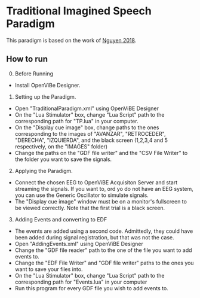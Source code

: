# Traditional Imagined Speech Paradigm
This paradigm is based on the work of [Nguyen 2018](https://pubmed.ncbi.nlm.nih.gov/28745299/). 

## How to run

0. Before Running
- Install OpenViBe Designer.

1. Setting up the Paradigm.
- Open "TraditionalParadigm.xml" using OpenViBE Designer
- On the "Lua Stimulator" box, change "Lua Script" path to the corresponding path for "TP.lua" in your computer.
- On the "Display cue image" box, change paths to the ones corresponding to the images of "AVANZAR", "RETROCEDER", "DERECHA", "IZQUIERDA", and the black screen (1,2,3,4 and 5 respectively, on the "IMAGES" folder)
- Change the paths on the "GDF file writer" and the "CSV File Writer" to the folder you want to save the signals. 

2. Applying the Paradigm.
- Connect the chosen EEG to OpenViBE Acquisiton Server and start streaming the  signals. If you want to, ord yo do not have an EEG system, you can use the Generic Oscillator to simulate signals.
- The "Display cue image" window must be on a monitor's fullscreen to be viewed correctly. Note that the first trial is a black screen.


3. Adding Events and converting to EDF
- The events are added using a second code. Admittedly, they could have been added during signal registration, but that was not the case.
- Open "AddingEvents.xml" using OpenViBE Designer
- Change the "GDF file reader" path to the one of the file you want to add events to.
- Change the "EDF File Writer" and "GDF file writer" paths to the ones you want to save  your files into. 
- On the "Lua Stimulator" box, change "Lua Script" path to the corresponding path for "Events.lua" in your computer
- Run this program for every GDF file you wish to add events to.
